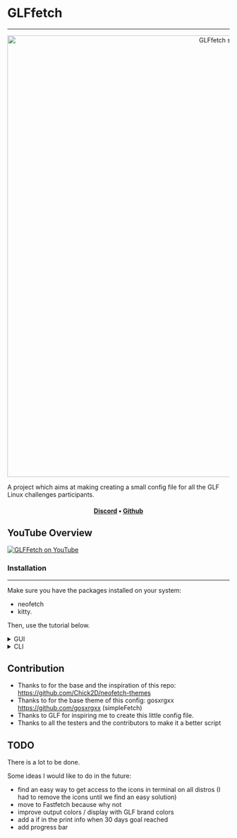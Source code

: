 # GLFfetch

---

<p align="center">
  <img width="1000" src="https://cdn.discordapp.com/attachments/1138590540573708338/1193941056597794856/image.png?ex=65ae8b42&is=659c1642&hm=ddf20509ec90979dd097c307d751c70d046a96c37b8f83c9af456fea5ce64198&" alt="GLFfetch screenshoot">
</p>

A project which aims at making creating a small config file for all the GLF Linux challenges participants.

<h4 align="center"> 
<a href="https://discord.gg/WCAKxxRA3t">Discord</a> • <a href="https://github.com/Gaming-Linux-FR">Github</a>
</h4>

## YouTube Overview

[![GLFFetch on YouTube](http://img.youtube.com/vi/zEoRNoo0WSQ/0.jpg)](http://www.youtube.com/watch?v=zEoRNoo0WSQ "Discover GLFFetch with A1RM4X")

### Installation 
---

Make sure you have the packages installed on your system:
- neofetch
- kitty.

Then, use the tutorial below.

<details>
<summary> GUI </summary>

- Go to the `.config` directory in your home folder using your file manager.\
*Note: Press `Ctrl + H` to locate it, as it is a hidden directory.*
- Navigate into the `neofetch` directory.

- Open the file `config.conf` with your preferred text editor and replace the text inside it with the config from this repo. Save the file and you're done!
</details>

<details>
<summary> CLI </summary>

1. Backup your config (if you have one) by running
```bash
cp ~/.config/neofetch/config.conf ~/.config/neofetch/configbackup.conf
```
you save your current config in the file `configbackup.conf`.

2. Clone this repository by running
```bash
git clone https://github.com/Gaming-Linux-FR/GLFfetch
```
in your preferred folder.

3. Run 
```bash
cat GLFfetch/challenge.conf > ~/.config/neofetch/config.conf
cp GLFfetch/GLF.png ~/.config/neofetch/GLF.png
```

</details>

Contribution
---

- Thanks to for the base and the inspiration of this repo: https://github.com/Chick2D/neofetch-themes
- Thanks to for the base theme of this config: gosxrgxx https://github.com/gosxrgxx (simpleFetch)
- Thanks to GLF for inspiring me to create this little config file.
- Thanks to all the testers and the contributors to make it a better script


TODO
---

There is a lot to be done.

Some ideas I would like to do in the future:
- find an easy way to get access to the icons in terminal on all distros (I had to remove the icons until we find an easy solution)
- move to Fastfetch because why not
- improve output colors / display with GLF brand colors
- add a if in the print info when 30 days goal reached
- add progress bar
